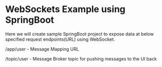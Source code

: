 # WebSockets Example using SpringBoot

Here we will create sample SpringBoot project to expose data at below specified request endpoints(URL) using WebSocket.

/app/user - Message Mapping URL

/topic/user - Message Broker topic for pushing messages to the UI back
